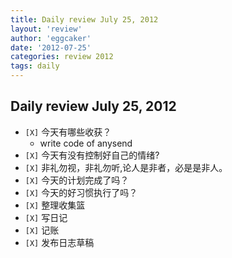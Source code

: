```yaml
---
title: Daily review July 25, 2012 
layout: 'review'
author: 'eggcaker'
date: '2012-07-25'
categories: review 2012
tags: daily
---
```



## Daily review July 25, 2012

  * `[X]` 今天有哪些收获？ 
    * write code of anysend 
  * `[X]` 今天有没有控制好自己的情绪? 
  * `[X]` 非礼勿视，非礼勿听,论人是非者，必是是非人。 
  * `[X]` 今天的计划完成了吗？ 
  * `[X]` 今天的好习惯执行了吗？ 
  * `[X]` 整理收集篮 
  * `[X]` 写日记 
  * `[X]` 记账 
  * `[X]` 发布日志草稿 

